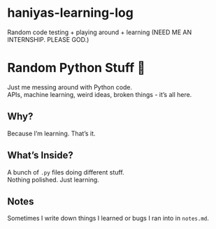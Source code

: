 # haniyas-learning-log
Random code testing + playing around + learning (NEED ME AN INTERNSHIP. PLEASE GOD.)


# Random Python Stuff 🐍

Just me messing around with Python code.  
APIs, machine learning, weird ideas, broken things - it’s all here.

## Why?
Because I’m learning. That’s it.

## What’s Inside?
A bunch of `.py` files doing different stuff.  
Nothing polished. Just learning.

## Notes
Sometimes I write down things I learned or bugs I ran into in `notes.md`.
